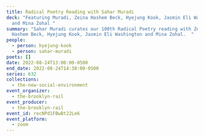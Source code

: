 ```yaml
---
title: Radical Poetry Reading with Sahar Muradi
deck: "Featuring Muradi, Zeina Hashem Beck, Hyejung Kook, Jasmin Eli Washington
  and Mina Zohal "
summary: "Sahar Muradi curates our 100th Radical Poetry reading with Zeina
  Hashem Beck, Hyejung Kook, Jasmin Eli Washington and Mina Zohal.  "
people:
  - person: hyejung-kook
  - person: sahar-muradi
poets: []
date: 2022-08-24T13:00:00-0500
end_date: 2022-08-24T14:30:00-0500
series: 632
collections:
  - the-new-social-environment
event_organizer:
  - the-brooklyn-rail
event_producer:
  - the-brooklyn-rail
event_id: recNPd1FBwBt22Le6
event_platform:
  - zoom
---
```

